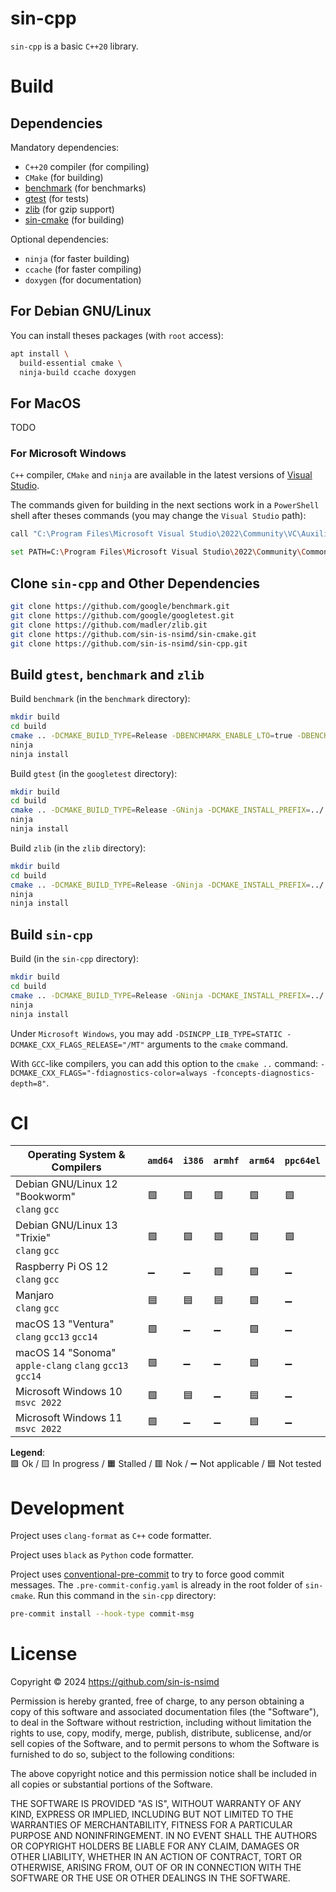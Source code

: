 # sin-cpp

`sin-cpp` is a basic `C++20` library.

# Build

## Dependencies

Mandatory dependencies:
- `C++20` compiler (for compiling)
- `CMake` (for building)
- [benchmark](https://github.com/google/benchmark) (for benchmarks)
- [gtest](https://github.com/google/googletest) (for tests)
- [zlib](https://github.com/madler/zlib) (for gzip support)
- [sin-cmake](https://github.com/sin-is-nsimd/sin-cmake) (for building)

Optional dependencies:
- `ninja` (for faster building)
- `ccache` (for faster compiling)
- `doxygen` (for documentation)

## For Debian GNU/Linux

You can install theses packages (with `root` access):
```sh
apt install \
  build-essential cmake \
  ninja-build ccache doxygen
```

## For MacOS

TODO

### For Microsoft Windows

`C++` compiler, `CMake` and `ninja` are available in the latest versions of
[Visual Studio](https://visualstudio.microsoft.com/vs/community/).

The commands given for building in the next sections work in a `PowerShell`
shell after theses commands (you may change the `Visual Studio` path):
```sh
call "C:\Program Files\Microsoft Visual Studio\2022\Community\VC\Auxiliary\Build\vcvarsall.bat" amd64_x86

set PATH=C:\Program Files\Microsoft Visual Studio\2022\Community\Common7\IDE\CommonExtensions\Microsoft\VC\SecurityIssueAnalysis\python;%PATH%
```

## Clone `sin-cpp` and Other Dependencies

```sh
git clone https://github.com/google/benchmark.git
git clone https://github.com/google/googletest.git
git clone https://github.com/madler/zlib.git
git clone https://github.com/sin-is-nsimd/sin-cmake.git
git clone https://github.com/sin-is-nsimd/sin-cpp.git
```

## Build `gtest`, `benchmark` and `zlib`

Build `benchmark` (in the `benchmark` directory):
```sh
mkdir build
cd build
cmake .. -DCMAKE_BUILD_TYPE=Release -DBENCHMARK_ENABLE_LTO=true -DBENCHMARK_ENABLE_GTEST_TESTS=OFF -GNinja -DCMAKE_INSTALL_PREFIX=../../_install_sincpp
ninja
ninja install
```

Build `gtest` (in the `googletest` directory):
```sh
mkdir build
cd build
cmake .. -DCMAKE_BUILD_TYPE=Release -GNinja -DCMAKE_INSTALL_PREFIX=../../_install_sincpp
ninja
ninja install
```

Build `zlib` (in the `zlib` directory):
```sh
mkdir build
cd build
cmake .. -DCMAKE_BUILD_TYPE=Release -GNinja -DCMAKE_INSTALL_PREFIX=../../_install_sincpp
ninja
ninja install
```

## Build `sin-cpp`

Build (in the `sin-cpp` directory):
```sh
mkdir build
cd build
cmake .. -DCMAKE_BUILD_TYPE=Release -GNinja -DCMAKE_INSTALL_PREFIX=../../_install_sincpp
ninja
ninja install
```

Under `Microsoft Windows`, you may add `-DSINCPP_LIB_TYPE=STATIC -DCMAKE_CXX_FLAGS_RELEASE="/MT"` arguments to the `cmake` command.

With `GCC`-like compilers, you can add this option to the `cmake ..` command:
`-DCMAKE_CXX_FLAGS="-fdiagnostics-color=always -fconcepts-diagnostics-depth=8"`.

# CI

| **Operating System** & **Compilers**                                      |  `amd64`           | `i386`             | `armhf`            | `arm64`        | `ppc64el`          |
| ------------------------------------------------------------------------  | -----------------  | -----------------  | -----------------  | -------------  | ------------------ |
| Debian GNU/Linux 12 "Bookworm" <br> `clang` `gcc`                         | :green_square:     | :green_square:     | :green_square:     | :green_square: | :green_square:     |
| Debian GNU/Linux 13 "Trixie"   <br> `clang` `gcc`                         | :green_square:     | :green_square:     | :green_square:     | :green_square: | :green_square:     |
| Raspberry Pi OS 12             <br> `clang` `gcc`                         | :heavy_minus_sign: | :heavy_minus_sign: | :green_square:     | :green_square: | :heavy_minus_sign: |
| Manjaro                        <br> `clang` `gcc`                         | :blue_square:      | :blue_square:      | :blue_square:      | :green_square: | :heavy_minus_sign: |
| macOS 13 "Ventura"             <br> `clang` `gcc13` `gcc14`               | :green_square:     | :heavy_minus_sign: | :heavy_minus_sign: | :green_square: | :heavy_minus_sign: |
| macOS 14 "Sonoma"              <br> `apple-clang` `clang` `gcc13` `gcc14` | :green_square:     | :heavy_minus_sign: | :heavy_minus_sign: | :green_square: | :heavy_minus_sign: |
| Microsoft Windows 10           <br> `msvc 2022`                           | :green_square:     | :blue_square:      | :heavy_minus_sign: | :blue_square:  | :heavy_minus_sign: |
| Microsoft Windows 11           <br> `msvc 2022`                           | :green_square:     | :heavy_minus_sign: | :heavy_minus_sign: | :blue_square:  | :heavy_minus_sign: |

**Legend**:  
:green_square: Ok / :yellow_square: In progress / :orange_square: Stalled / :red_square: Nok / :heavy_minus_sign: Not applicable / :blue_square: Not tested

# Development

Project uses `clang-format` as `C++` code formatter.

Project uses `black` as `Python` code formatter.

Project uses [conventional-pre-commit](https://github.com/compilerla/conventional-pre-commit)
to try to force good commit messages.
The `.pre-commit-config.yaml` is already in the root folder of `sin-cmake`.
Run this command in the `sin-cpp` directory:
```sh
pre-commit install --hook-type commit-msg
```

# License

Copyright © 2024 <https://github.com/sin-is-nsimd>

Permission is hereby granted, free of charge, to any person obtaining a copy
of this software and associated documentation files (the "Software"), to deal
in the Software without restriction, including without limitation the rights
to use, copy, modify, merge, publish, distribute, sublicense, and/or sell
copies of the Software, and to permit persons to whom the Software is
furnished to do so, subject to the following conditions:

The above copyright notice and this permission notice shall be included in all
copies or substantial portions of the Software.

THE SOFTWARE IS PROVIDED "AS IS", WITHOUT WARRANTY OF ANY KIND, EXPRESS OR
IMPLIED, INCLUDING BUT NOT LIMITED TO THE WARRANTIES OF MERCHANTABILITY,
FITNESS FOR A PARTICULAR PURPOSE AND NONINFRINGEMENT. IN NO EVENT SHALL THE
AUTHORS OR COPYRIGHT HOLDERS BE LIABLE FOR ANY CLAIM, DAMAGES OR OTHER
LIABILITY, WHETHER IN AN ACTION OF CONTRACT, TORT OR OTHERWISE, ARISING FROM,
OUT OF OR IN CONNECTION WITH THE SOFTWARE OR THE USE OR OTHER DEALINGS IN THE
SOFTWARE.
